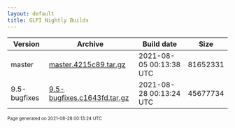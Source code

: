 ```yaml
---
layout: default
title: GLPI Nightly Builds
---
```


Version|Archive|Build date|Size
---|---|---|---
master|[master.4215c89.tar.gz](master.4215c89.tar.gz)|2021-08-05 00:13:38 UTC|81652331
9.5-bugfixes|[9.5-bugfixes.c1643fd.tar.gz](9.5-bugfixes.c1643fd.tar.gz)|2021-08-28 00:13:24 UTC|45677734

<font size="1">Page generated on 2021-08-28 00:13:24 UTC</font>
